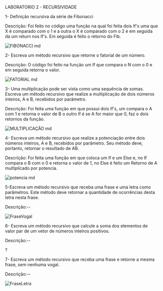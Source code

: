 LABORATORIO 2 - RECURSIVIDADE

1- Definição recursiva da série de Fibonacci

Descrição: Foi feito no código uma função na qual foi feita dois If's uma que X é comparado com o 1 e a outra o X é comparado com o 2 e em seguida da um return nos If's. Em seguida é feito o retorno do Fib.

![FIBONACCI md](https://user-images.githubusercontent.com/101759423/187114062-959cf7a3-9925-4b22-a564-0a6c4eb60a96.jpeg)

2- Escreva um método recursivo que retorne o fatorial de um número.

Descrição: O código foi feito na função um If que compara o N com o 0 e em seguida retorna o valor.

![FATORIAL md](https://user-images.githubusercontent.com/101759423/187114170-a4683ea1-b6c4-4366-9e43-e3175c4d72a9.jpeg)

3- Uma multiplicação pode ser vista como uma sequência de somas. Escreva um método recursivo que realize a multiplicação de dois números inteiros, A e B, recebidos por parâmetro.

Descrição: Foi feita uma função em que possui dois If's, um compara o A com 1 e retorna o valor de B o outro If é se A for maior que 0, faz o dois retornos da função.

![MULTIPLICAÇÃO md](https://user-images.githubusercontent.com/101759423/187114244-bfb5ad01-d4d9-4edf-b58c-a42ce77801b4.jpeg)

4- Escreva um método recursivo que realize a potenciação entre dois números inteiros, A e B, recebidos por parâmetro. Seu método deve, portanto, retornar o resultado de AB.

Descrição: Foi feita uma função em que coloca um If e um Else e, no If compara o B com o 0 e retorna o valor de 1, no Else é feito um Retorno de A multiplicado por potencia.

![potencia md](https://user-images.githubusercontent.com/101759423/187114311-eb4574c3-5c91-4b4d-8a14-0e796be8ee0a.jpeg)

5-Escreva um método recursivo que receba uma frase e uma letra como parâmetros. Este método deve retornar a quantidade de ocorrências desta letra nesta frase.

Descrição:--

![FraseVogal](https://user-images.githubusercontent.com/101759423/194444643-68141826-eafd-4488-b7f1-b8662c5725c4.jpeg)


6- Escreva um método recursivo que calcule a soma dos elementos de valor par de um vetor de números inteiros positivos.

Descrição:--

?

7- Escreva um método recursivo que receba uma frase e retorne a mesma frase, sem nenhuma vogal. 

Descrição:--

![FraseLetra](https://user-images.githubusercontent.com/101759423/194444683-ffa0b10d-b994-42aa-a671-74d1dc7896d8.jpeg)
